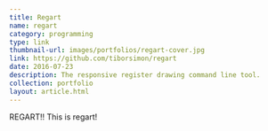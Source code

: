 ```yaml
---
title: Regart
name: regart
category: programming
type: link
thumbnail-url: images/portfolios/regart-cover.jpg
link: https://github.com/tiborsimon/regart
date: 2016-07-23
description: The responsive register drawing command line tool.
collection: portfolio
layout: article.html
---
```


REGART!! This is regart!
